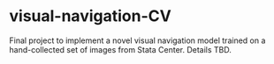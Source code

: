 # visual-navigation-CV
Final project to implement a novel visual navigation model trained on a hand-collected set of images from Stata Center. Details TBD.

